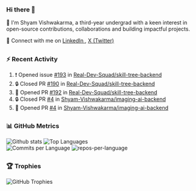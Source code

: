 ### Hi there 👋
🙌 I'm Shyam Vishwakarma, a third-year undergrad with a keen interest in open-source contributions, collaborations and building impactful projects.
<p></p>

<p align="left">
    🤝 Connect with me on
  <a href="https://www.linkedin.com/in/shyam-vishwakarma">
    LinkedIn
  </a>, 
  <a href="https://x.com/_shyam_v?t=ADOyWzHN8x5WXXqHPL3Lrg&s=09">
    X (Twitter)
  </a>
</p>

<!---## 🚀 Experience
- **[Company Name]** | [Position] | [Duration]
  - [Key Achievement/Responsibility]
  - [Key Achievement/Responsibility]

- **[Company Name]** | [Position] | [Duration]
  - [Key Achievement/Responsibility]
  - [Key Achievement/Responsibility]

## 💻 Projects
### [Project Name]
- Description: Brief project description
- Tech Stack: [Technologies]
- [Live Demo](link) | [GitHub](link)

### [Project Name]
- Description: Brief project description
- Tech Stack: [Technologies]
- [Live Demo](link) | [GitHub](link)--->

##
### :zap: Recent Activity
<!--START_SECTION:activity-->
1. ❗ Opened issue [#193](https://github.com/Real-Dev-Squad/skill-tree-backend/issues/193) in [Real-Dev-Squad/skill-tree-backend](https://github.com/Real-Dev-Squad/skill-tree-backend)
2. 🔒 Closed PR [#190](https://github.com/Real-Dev-Squad/skill-tree-backend/pull/190) in [Real-Dev-Squad/skill-tree-backend](https://github.com/Real-Dev-Squad/skill-tree-backend)
3. 💪 Opened PR [#192](https://github.com/Real-Dev-Squad/skill-tree-backend/pull/192) in [Real-Dev-Squad/skill-tree-backend](https://github.com/Real-Dev-Squad/skill-tree-backend)
4. 🔒 Closed PR [#4](https://github.com/Shyam-Vishwakarma/imaging-ai-backend/pull/4) in [Shyam-Vishwakarma/imaging-ai-backend](https://github.com/Shyam-Vishwakarma/imaging-ai-backend)
5. 💪 Opened PR [#4](https://github.com/Shyam-Vishwakarma/imaging-ai-backend/pull/4) in [Shyam-Vishwakarma/imaging-ai-backend](https://github.com/Shyam-Vishwakarma/imaging-ai-backend)
<!--END_SECTION:activity-->
##
### 📊 GitHub Metrics
  <!-- Profile Details -->
  <!---
  <img src="https://github-profile-summary-cards.vercel.app/api/cards/profile-details?username=shyam-vishwakarma&theme=transparent" alt="Profile Details" />
      <img src="https://github-readme-streak-stats.herokuapp.com/?user=shyam-vishwakarma&theme=transparent&hide_border=true" alt="GitHub Streak" />
  --->

<!---<div align="left">
  <!-- GitHub Stats Card -->
  <!---<img src="https://github-readme-stats.vercel.app/api?username=shyam-vishwakarma&show_icons=true&theme=radical&count_private=true&include_all_commits=true&hide_border=true" alt="GitHub Stats" />
</div>--->

<div align="left">

  <img src="http://github-profile-summary-cards.vercel.app/api/cards/stats?username=shyam-vishwakarma&theme=transparent" alt="Github stats" />
<img src="https://github-readme-stats.vercel.app/api/top-langs/?username=shyam-vishwakarma&layout=compact&theme=transparent&hide_border=true&langs_count=8" alt="Top Languages" />
<div align="left">
  <!-- Commits per Language -->
  <img src="https://github-profile-summary-cards.vercel.app/api/cards/most-commit-language?username=shyam-vishwakarma&theme=transparent&exclude=html&hide_border=false" alt="Commits per Language" />
  <img src="http://github-profile-summary-cards.vercel.app/api/cards/repos-per-language?username=shyam-vishwakarma&theme=transparent&exclude=html" alt="repos-per-language" />
</div>

##
### 🏆 Trophies

<div align="left">
  <img src="https://github-profile-trophy.vercel.app/?username=shyam-vishwakarma&theme=radical&no-frame=true&no-bg=false&margin-w=4&row=1&column=4" alt="GitHub Trophies" />
</div>
